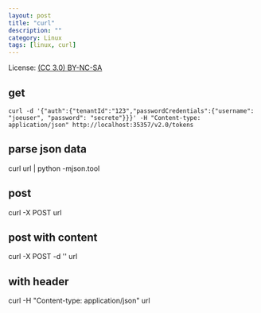 ```yaml
---
layout: post
title: "curl"
description: ""
category: Linux
tags: [linux, curl]
---
```


License: [(CC 3.0) BY-NC-SA](http://creativecommons.org/licenses/by-nc-sa/3.0/)

## get

    curl -d '{"auth":{"tenantId":"123","passwordCredentials":{"username": "joeuser", "password": "secrete"}}}' -H "Content-type: application/json" http://localhost:35357/v2.0/tokens

## parse json data

curl url | python -mjson.tool

## post

curl -X POST url

## post with content

curl -X POST -d '' url

## with header

curl -H "Content-type: application/json" url
